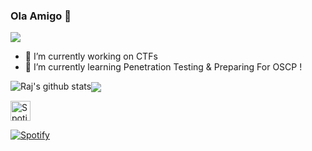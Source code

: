 ### Ola Amigo 👋
![](https://komarev.com/ghpvc/?username=Rajchowdhury420&label=PROFILE+VIEWS)




- 🔭 I’m currently working on CTFs
- 🌱 I’m currently learning Penetration Testing & Preparing For OSCP !


![Raj's github stats](https://github-readme-stats.vercel.app/api?username=Rajchowdhury420&count_private=true&show_icons=true&theme=synthwave)<a href="https://github.com/Rajchowdhury420"><img align="center" src="https://github-readme-stats.vercel.app/api/top-langs/?username=Rajchowdhury420&layout=compact&theme=tokyonight"/></a>


<a href="https://open.spotify.com/playlist/0lFirgZZ4kzcGJY8DpmPbf?si=3UZvEbEzRYuSD4wL0Dxhgg"><img alt="Spotify" title="Spotify" height="32" width="32" src="https://raw.githubusercontent.com/peterthehan/peterthehan/master/assets/spotify.svg"></a>

[![Spotify](https://novatorem.rajchowdhury420.vercel.app//api/spotify)](https://open.spotify.com/user/nenedo6969trydfada1qiw864?si=O5f_ESgWRdKZoLMgLy1zPQ)
